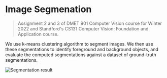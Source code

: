 # Image Segmenation

> Assignment 2 and 3 of DMET 901 Computer Vision course for Winter 2022 and Standford's CS131 Computer Vision: Foundation and Application course.

We use k-means clustering algorithm to segment images. We then use these segmentations to identify foreground and background objects, and evaluate the computed segmentations against a dataset of ground-truth segmentations.


<img src="https://user-images.githubusercontent.com/42250266/210855458-843776b3-bd0e-430f-b88b-00b48f0136c3.png" alt="Segmentation result">

